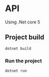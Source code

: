 # API

Using .Net core 5

## Project build

```
dotnet build
```

### Run the project

```
dotnet run
```

